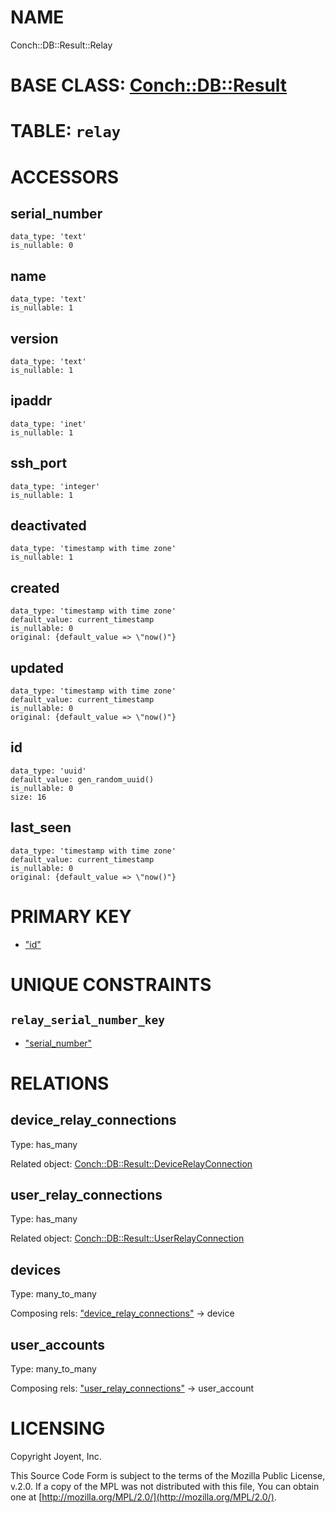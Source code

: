 # NAME

Conch::DB::Result::Relay

# BASE CLASS: [Conch::DB::Result](../modules/Conch::DB::Result)

# TABLE: `relay`

# ACCESSORS

## serial\_number

```
data_type: 'text'
is_nullable: 0
```

## name

```
data_type: 'text'
is_nullable: 1
```

## version

```
data_type: 'text'
is_nullable: 1
```

## ipaddr

```
data_type: 'inet'
is_nullable: 1
```

## ssh\_port

```
data_type: 'integer'
is_nullable: 1
```

## deactivated

```
data_type: 'timestamp with time zone'
is_nullable: 1
```

## created

```
data_type: 'timestamp with time zone'
default_value: current_timestamp
is_nullable: 0
original: {default_value => \"now()"}
```

## updated

```
data_type: 'timestamp with time zone'
default_value: current_timestamp
is_nullable: 0
original: {default_value => \"now()"}
```

## id

```
data_type: 'uuid'
default_value: gen_random_uuid()
is_nullable: 0
size: 16
```

## last\_seen

```
data_type: 'timestamp with time zone'
default_value: current_timestamp
is_nullable: 0
original: {default_value => \"now()"}
```

# PRIMARY KEY

- ["id"](#id)

# UNIQUE CONSTRAINTS

## `relay_serial_number_key`

- ["serial\_number"](#serial_number)

# RELATIONS

## device\_relay\_connections

Type: has\_many

Related object: [Conch::DB::Result::DeviceRelayConnection](../modules/Conch::DB::Result::DeviceRelayConnection)

## user\_relay\_connections

Type: has\_many

Related object: [Conch::DB::Result::UserRelayConnection](../modules/Conch::DB::Result::UserRelayConnection)

## devices

Type: many\_to\_many

Composing rels: ["device\_relay\_connections"](#device_relay_connections) -> device

## user\_accounts

Type: many\_to\_many

Composing rels: ["user\_relay\_connections"](#user_relay_connections) -> user\_account

# LICENSING

Copyright Joyent, Inc.

This Source Code Form is subject to the terms of the Mozilla Public License,
v.2.0. If a copy of the MPL was not distributed with this file, You can obtain
one at [http://mozilla.org/MPL/2.0/](http://mozilla.org/MPL/2.0/).
